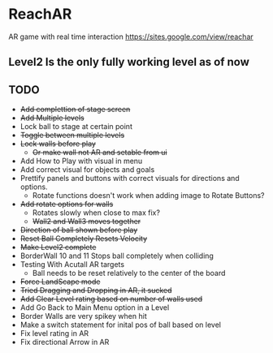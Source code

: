 # ReachAR
AR game with real time interaction
https://sites.google.com/view/reachar

## Level2 Is the only fully working level as of now

## TODO
* ~~Add complettion of stage screen~~
* ~~Add Multiple levels~~
* Lock ball to stage at certain point
* ~~Toggle between multiple levels~~
* ~~Lock walls before play~~
  * ~~Or make wall not AR and setable from ui~~
* Add How to Play with visual in menu
* Add correct visual for objects and goals
* Prettify panels and buttons with correct visuals for directions and options.
  * Rotate functions doesn't work when adding image to Rotate Buttons?    
* ~~Add rotate options for walls~~
  * Rotates slowly when close to max fix?
  * ~~Wall2 and Wall3 moves together~~
* ~~Direction of ball shown before play~~
* ~~Reset Ball Completely Resets Velocity~~
* ~~Make Level2 complete~~
* BorderWall 10 and 11 Stops ball completely when colliding
* Testing With Acutall AR targets
  * Ball needs to be reset relatively to the center of the board
* ~~Force LandScape mode~~
* ~~Tried Dragging and Dropping in AR, it sucked~~
* ~~Add Clear Level rating based on number of walls used~~
* Add Go Back to Main Menu option in a Level
* Border Walls are very spikey when hit
* Make a switch statement for inital pos of ball based on level
* Fix level rating in AR
* Fix directional Arrow in AR

